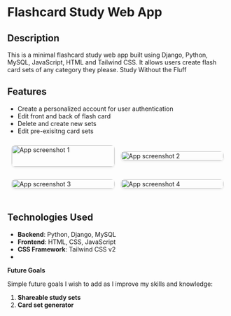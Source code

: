 # **Flashcard Study Web App** 

## **Description**

This is a minimal flashcard study web app built using Django, Python, MySQL, JavaScript, HTML and Tailwind CSS. It allows users create flash card sets of any category they please.
Study Without the Fluff

## **Features**

- Create a personalized account for user authentication
- Edit front and back of flash card
- Delete and create new sets
- Edit pre-exisitng card sets

<div style="display: grid;
            grid-template-columns: repeat(2, 1fr);
            gap: 15px;
            max-width: 1200px;
            margin: 0 auto;
            padding: 10px;">
  <img style="width: 100%; 
              height: 100%;
              object-fit: cover;
              border-radius: 8px;
              box-shadow: 0 2px 4px rgba(0,0,0,0.1);
              transition: transform 0.2s;"
       alt="App screenshot 1" 
       src="https://github.com/user-attachments/assets/f0bb8691-0c88-4fde-aecb-ca9af559bd2c">
            
  <img style="width: 100%; 
              height: 100%;
              object-fit: cover;
              border-radius: 8px;
              box-shadow: 0 2px 4px rgba(0,0,0,0.1);
              transition: transform 0.2s;"
       alt="App screenshot 2" 
       src="https://github.com/user-attachments/assets/ea15b183-5496-4bfb-878a-e32b37c465d6">
  
  <img style="width: 100%; 
              height: 100%;
              object-fit: cover;
              border-radius: 8px;
              box-shadow: 0 2px 4px rgba(0,0,0,0.1);
              transition: transform 0.2s;"
       alt="App screenshot 3" 
       src="https://github.com/user-attachments/assets/f0bb8691-0c88-4fde-aecb-ca9af559bd2c">
            
  <img style="width: 100%; 
              height: 100%;
              object-fit: cover;
              border-radius: 8px;
              box-shadow: 0 2px 4px rgba(0,0,0,0.1);
              transition: transform 0.2s;"
       alt="App screenshot 4" 
       src="https://github.com/user-attachments/assets/ea15b183-5496-4bfb-878a-e32b37c465d6">
</div>




## **Technologies Used**

- **Backend**: Python, Django, MySQL
- **Frontend**: HTML, CSS, JavaScript
- **CSS Framework**: Tailwind CSS v2
- 
**Future Goals**

Simple future goals I wish to add as I improve my skills and knowledge:

1. **Shareable study sets**
2.  **Card set generator**
